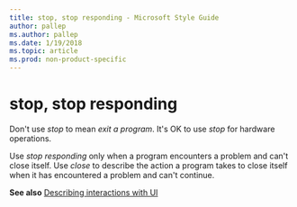 ```yaml
---
title: stop, stop responding - Microsoft Style Guide
author: pallep
ms.author: pallep
ms.date: 1/19/2018
ms.topic: article
ms.prod: non-product-specific
---
```


# stop, stop responding

Don't use *stop* to mean *exit a program*. It's OK to use *stop* for hardware operations.

Use *stop responding* only when a program encounters a problem and can't close itself. Use *close* to describe the action a program takes to close itself when it has encountered a problem and can't continue. 

**See also** [Describing interactions with UI](/style-guide/procedures-instructions/describing-interactions-with-ui)
